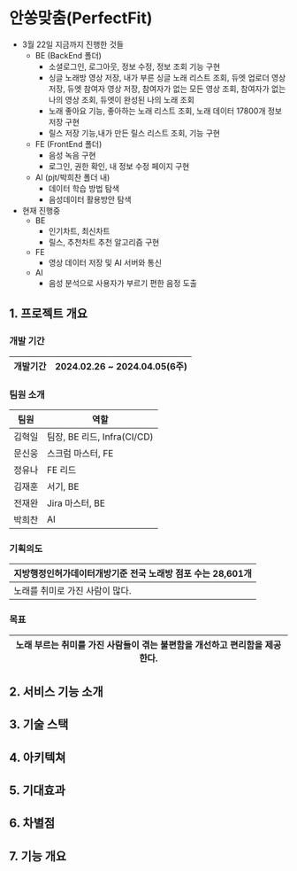 # 안쏭맞춤(PerfectFit)

- 3월 22일 지금까지 진행한 것들
    - BE (BackEnd 폴더)
        - 소셜로그인, 로그아웃, 정보 수정, 정보 조회 기능 구현
        - 싱글 노래방 영상 저장, 내가 부른 싱글 노래 리스트 조회, 듀엣 업로더 영상 저장, 듀엣 참여자 영상 저장, 참여자가 없는 모든 영상 조회, 참여자가 없는 나의 영상 조회, 듀엣이 완성된 나의 노래 조회
        - 노래 좋아요 기능, 좋아하는 노래 리스트 조회, 노래 데이터 17800개 정보 저장 구현
        - 릴스 저장 기능,내가 만든 릴스 리스트 조회, 기능 구현
    - FE (FrontEnd 폴더)
        - 음성 녹음 구현
        - 로그인, 권한 확인, 내 정보 수정 페이지 구현
    - AI (pjt/박희찬 폴더 내)
        - 데이터 학습 방법 탐색
        - 음성데이터 활용방안 탐색
- 현재 진행중
    - BE
        - 인기차트, 최신차트
        - 릴스, 추천차트 추천 알고리즘 구현
    - FE
        - 영상 데이터 저장 및 AI 서버와 통신
    - AI
        - 음성 분석으로 사용자가 부르기 편한 음정 도출


## 1. 프로젝트 개요

### 개발 기간

| 개발기간 | 2024.02.26 ~ 2024.04.05(6주)|
| --- | --- |

### 팀원 소개

| 팀원 | 역할 |
| --- | --- |
| 김혁일 | 팀장, BE 리드, Infra(CI/CD) |
| 문신웅| 스크럼 마스터, FE |
| 정유나 | FE 리드 |
| 김재훈 | 서기, BE |
| 전재완 | Jira 마스터, BE |
| 박희찬 | AI |

### 기획의도
| 지방행정인허가데이터개방기준 전국 노래방 점포 수는 28,601개 |
| --- | 
| 노래를 취미로 가진 사람이 많다. |

### 목표
| 노래 부르는 취미를 가진 사람들이 겪는 불편함을 개선하고 편리함을 제공한다. |
| --- | 

## 2. 서비스 기능 소개

## 3. 기술 스택

## 4. 아키텍쳐

## 5. 기대효과

## 6. 차별점

## 7. 기능 개요
